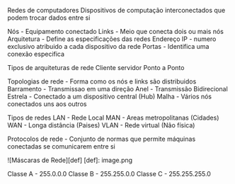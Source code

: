 Redes de computadores
Dispositivos de computação interconectados que podem trocar dados entre si

Nós - Equipamento conectado
Links - Meio que conecta dois ou mais nós
Arquitetura - Define as especificações das redes
Endereço IP - numero exclusivo atribuido a cada dispositivo da rede
Portas - Identifica uma conexão especifica

Tipos de arquiteturas de rede
Cliente servidor
Ponto a Ponto

Topologias de rede - Forma como os nós e links são distribuidos
Barramento - Transmissao em uma direção
Anel - Transmissão Bidirecional
Estrela - Conectado a um dispositivo central (Hub)
Malha - Vários nós conectados uns aos outros

Tipos de redes
LAN - Rede Local
MAN - Areas metropolitanas (Cidades)
WAN - Longa distância (Paises)
VLAN - Rede virtual (Não física)

Protocolos de rede - Conjunto de normas que permite máquinas conectadas se comunicarem entre si

![Máscaras de Rede][def]
[def]: image.png

Classe A - 255.0.0.0
Classe B - 255.255.0.0
Classe C - 255.255.255.0